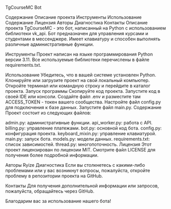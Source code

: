 TgCourseMC Bot


Содержание
Описание проекта
Инструменты
Использование
Содержание
Лицензия
Авторы
Диагностика
Контакты
Описание проекта
TgCourseMC - это бот, написанный на Python с использованием библиотеки vk_api. Бот предназначен для управления курсами и студентами в мессенджере. Имеет клавиатуру и способен выполнять различные административные функции.

Инструменты
Проект написан на языке программирования Python версии 3.11. Все используемые библиотеки перечислены в файле requirements.txt.

Использование
Убедитесь, что в вашей системе установлен Python.
Клонируйте или загрузите проект на свой локальный компьютер.
Откройте терминал или командную строку и перейдите в каталог проекта.
Запуск программы
Скопируйте код проекта.
Запустите код в своей IDE или консоли.
Создайте файл .env и разместите там ACCESS_TOKEN - токен вашего сообщества.
Настройте файл config.py для подключения к базе данных.
Запустите файл main.py.
Содержание
Проект состоит из следующих файлов:

admin.py: административные функции.
api_worker.py: работа с API.
billing.py: управление платежами.
bot.py: основной код бота.
config.py: конфигурация проекта.
keyboard_mixin.py: управление клавиатурой.
main.py: запуск бота.
models.py: модели данных.
requirements.txt: список зависимостей.
thread.py: многопоточность.
Лицензия
Этот проект лицензирован по лицензии MIT. Смотрите файл LICENSE для получения более подробной информации.

Авторы
Ryize
Диагностика
Если вы столкнетесь с какими-либо проблемами или у вас возникнут вопросы, пожалуйста, откройте проблему в репозитории проекта на GitHub.

Контакты
Для получения дополнительной информации или запросов, пожалуйста, обращайтесь через GitHub.

Благодарим вас за использование нашего бота!
